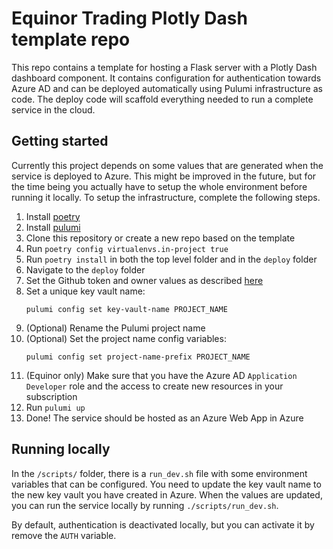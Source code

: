 # Equinor Trading Plotly Dash template repo

This repo contains a template for hosting a Flask server with a Plotly Dash dashboard component.
It contains configuration for authentication towards Azure AD and can be deployed automatically using Pulumi infrastructure as code.
The deploy code will scaffold everything needed to run a complete service in the cloud.

## Getting started
Currently this project depends on some values that are generated when the service is deployed to Azure.
This might be improved in the future, but for the time being you actually have to setup the whole environment before running it locally.
To setup the infrastructure, complete the following steps.

1. Install [poetry](https://python-poetry.org/docs/)
1. Install [pulumi](https://www.pulumi.com/docs/get-started/install/)
1. Clone this repository or create a new repo based on the template
1. Run `poetry config virtualenvs.in-project true`
1. Run `poetry install` in both the top level folder and in the `deploy` folder
2. Navigate to the `deploy` folder
3. Set the Github token and owner values as described [here](https://www.pulumi.com/registry/packages/github/installation-configuration/)
4.  Set a unique key vault name:
    ```
    pulumi config set key-vault-name PROJECT_NAME
    ```
4. (Optional) Rename the Pulumi project name
4. (Optional) Set the project name config variables:
    ```
    pulumi config set project-name-prefix PROJECT_NAME
    ```
5. (Equinor only) Make sure that you have the Azure AD `Application Developer` role and the access to create new resources in your subscription
5. Run `pulumi up`
6. Done! The service should be hosted as an Azure Web App in Azure

## Running locally

In the `/scripts/` folder, there is a `run_dev.sh` file with some environment variables that can be configured.
You need to update the key vault name to the new key vault you have created in Azure.
When the values are updated, you can run the service locally by running `./scripts/run_dev.sh`.

By default, authentication is deactivated locally, but you can activate it by remove the `AUTH` variable.
